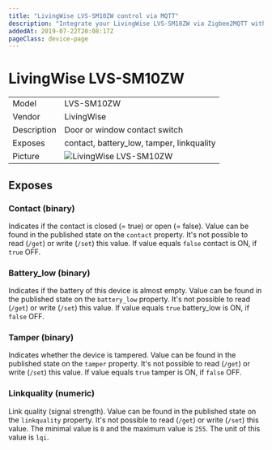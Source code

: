 ```yaml
---
title: "LivingWise LVS-SM10ZW control via MQTT"
description: "Integrate your LivingWise LVS-SM10ZW via Zigbee2MQTT with whatever smart home infrastructure you are using without the vendors bridge or gateway."
addedAt: 2019-07-22T20:08:17Z
pageClass: device-page
---
```


<!-- !!!! -->
<!-- ATTENTION: This file is auto-generated through docgen! -->
<!-- You can only edit the "Notes"-Section between the two comment lines "Notes BEGIN" and "Notes END". -->
<!-- Do not use h1 or h2 heading within "## Notes"-Section. -->
<!-- !!!! -->

# LivingWise LVS-SM10ZW

|     |     |
|-----|-----|
| Model | LVS-SM10ZW  |
| Vendor  | LivingWise  |
| Description | Door or window contact switch |
| Exposes | contact, battery_low, tamper, linkquality |
| Picture | ![LivingWise LVS-SM10ZW](https://www.zigbee2mqtt.io/images/devices/LVS-SM10ZW.jpg) |


<!-- Notes BEGIN: You can edit here. Add "## Notes" headline if not already present. -->



<!-- Notes END: Do not edit below this line -->

## Exposes

### Contact (binary)
Indicates if the contact is closed (= true) or open (= false).
Value can be found in the published state on the `contact` property.
It's not possible to read (`/get`) or write (`/set`) this value.
If value equals `false` contact is ON, if `true` OFF.

### Battery_low (binary)
Indicates if the battery of this device is almost empty.
Value can be found in the published state on the `battery_low` property.
It's not possible to read (`/get`) or write (`/set`) this value.
If value equals `true` battery_low is ON, if `false` OFF.

### Tamper (binary)
Indicates whether the device is tampered.
Value can be found in the published state on the `tamper` property.
It's not possible to read (`/get`) or write (`/set`) this value.
If value equals `true` tamper is ON, if `false` OFF.

### Linkquality (numeric)
Link quality (signal strength).
Value can be found in the published state on the `linkquality` property.
It's not possible to read (`/get`) or write (`/set`) this value.
The minimal value is `0` and the maximum value is `255`.
The unit of this value is `lqi`.


